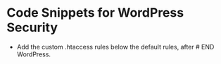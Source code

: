# Code Snippets for WordPress Security
- Add the custom .htaccess rules below the default rules, after # END WordPress. 
